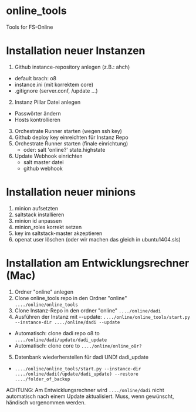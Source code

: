 # online_tools
Tools for FS-Online

# Installation neuer Instanzen

1. Github instance-repository anlegen (z.B.: ahch)
  - default brach: o8
  - instance.ini (mit korrektem core)
  - .gitignore (server.conf, /update ...)
2. Instanz Pillar Datei anlegen
  - Passwörter ändern
  - Hosts kontrollieren
3. Orchestrate Runner starten (wegen ssh key)
4. Github deploy key einreichten für Instanz Repo
5. Orchestrate Runner starten (finale einrichtung)
   - oder: salt 'online?' state.highstate
6. Update Webhook einrichten
   - salt master datei
   - github webhook

# Installation neuer minions

1. minion aufsetzten
2. saltstack installieren
3. minion id anpassen 
4. minion_roles korrekt setzen
5. key im saltstack-master akzeptieren
6. openat user löschen (oder wir machen das gleich in ubuntu1404.sls)

# Installation am Entwicklungsrechner (Mac)

1. Ordner "online" anlegen
2. Clone online_tools repo in den Ordner "online" ```..../online/online_tools```
3. Clone Instanz-Repo in den ordner "online" ```..../online/dadi```
4. Ausführen der Instanz mit --update: ```..../online/online_tools/start.py --instance-dir ..../online/dadi --update```
  - Automatisch: clone dadi repo o8 to ```..../online/dadi/update/dadi_update```
  - Automatisch: clone core to ```..../online/online_o8r?```
5. Datenbank wiederherstellen für dadi UND! dadi_update
  - ```..../online/online_tools/start.py --instance-dir ..../online/dadi(/update/dadi_update) --restore ..../folder_of_backup```

ACHTUNG: Am Entwicklungsrechner wird ```..../online/dadi``` nicht automatisch nach einem Update aktualisiert. 
Muss, wenn gewünscht, händisch vorgenommen werden.
